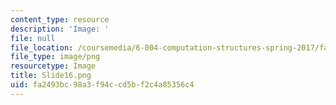 ```yaml
---
content_type: resource
description: 'Image: '
file: null
file_location: /coursemedia/6-004-computation-structures-spring-2017/fa2493bc98a3f94ccd5bf2c4a85356c4_Slide16.png
file_type: image/png
resourcetype: Image
title: Slide16.png
uid: fa2493bc-98a3-f94c-cd5b-f2c4a85356c4
---
```

